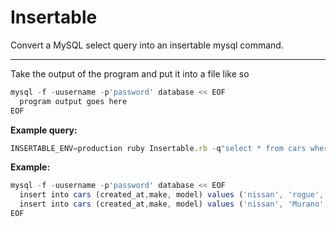 # Insertable
Convert a MySQL select query into an insertable mysql command.

---

Take the output of the program and put it into a file like so

```javascript
mysql -f -uusername -p'password' database << EOF
  program output goes here
EOF
```

**Example query:**
```javascript
INSERTABLE_ENV=production ruby Insertable.rb -q"select * from cars where created_at > '2021-04-06 00:00:00' and created_at < '2021-04-06 23:59:59' and make = 'nissan' order by id desc limit 2" -tcars --fields id,model --without-id
```

**Example:**
```javascript
mysql -f -uusername -p'password' database << EOF
  insert into cars (created_at,make, model) values ('nissan', 'rogue', '2021-04-06 11:46:28');
  insert into cars (created_at,make, model) values ('nissan', 'Murano', '2021-04-06 11:54:12');
EOF
```
